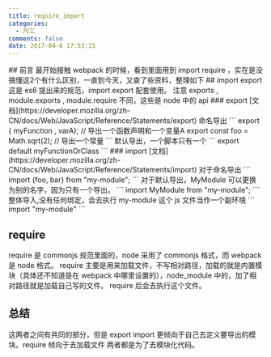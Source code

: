 ```yaml
---
title: require_import
categories:
  - 尺工
comments: false
date: 2017-04-6 17:53:15
---
```

<p></p>
<!-- more -->
## 前言
最开始接触 webpack 的时候，看到里面用到 import require ，实在是没搞懂这2个有什么区别，一直到今天，又查了些资料，整理如下
## import export
这是 es6 提出来的规范，import export 配套使用。
注意 exports , module.exports , module.require 不同，这些是 node 中的 api
### export [文档](https://developer.mozilla.org/zh-CN/docs/Web/JavaScript/Reference/Statements/export)
命名导出
```
export { myFunction , varA}; // 导出一个函数声明和一个变量A
export const foo = Math.sqrt(2); // 导出一个常量
```
默认导出，一个脚本只有一个
```
export default myFunctionOrClass
```
### import [文档](https://developer.mozilla.org/zh-CN/docs/Web/JavaScript/Reference/Statements/import)
对于命名导出
```
import {foo, bar} from "my-module";
```
对于默认导出，MyModule 可以更换为别的名字，因为只有一个导出。
```
import MyModule from "my-module";
```
整体导入,没有任何绑定，会去执行 my-module 这个 js 文件当作一个副环境
```
import "my-module"
```

## require
require 是 commonjs 规范里面的，node 采用了 commonjs 格式，而 webpack 是 node 格式。
require 主要是用来加载文件，不写相对路径，加载的就是内置模块（具体还不知道是在 webpack 中哪里设置的），node_module 中的，加了相对路径就是加载自己写的文件。
require 后会去执行这个文件。

## 总结
这两者之间有共同的部分，但是 export import 更倾向于自己去定义要导出的模块。require 倾向于去加载文件
两者都是为了去模块化代码。
